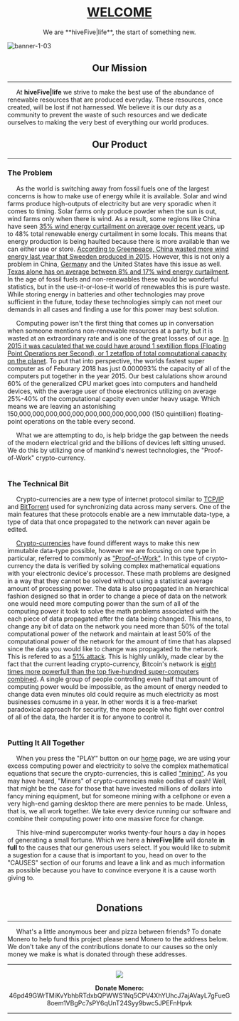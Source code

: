 

# <center> <u> WELCOME </u></center>

<center> We are **hiveFive|life**, the start of something new. </center>

![banner-1-03](https://hivefive.life/manifest/banner-1-03.svg)

## <center> Our Mission
-------------
​&nbsp;&nbsp;&nbsp;&nbsp;&nbsp;At **hiveFive|life** we strive to make the best use of the abundance of renewable resources that are produced everyday. These resources, once created, will be lost if not harnessed. We believe it is our duty as a community to prevent the waste of such resources and we dedicate ourselves to making the very best of everything our world produces.

## <center> Our Product
------------------------------
### The Problem
​&nbsp;&nbsp;&nbsp;&nbsp;&nbsp;As the world is switching away from fossil fuels one of the largest concerns is how to make use of energy while it is available. Solar and wind farms produce high-outputs of electricity but are very sporadic when it comes to timing. Solar farms only produce powder when the sun is out, wind farms only when there is wind. As a result, some regions like China have seen [35% wind energy curtailment on average over recent years](https://unearthed.greenpeace.org/2017/04/19/china-wind-solar-renewable-curtailment-energy-wasted/), up to 48% total renewable energy curtailment in some locals. This means that energy production is being haulted because there is more available than we can either use or store. [According to Greenpeace, China wasted more wind energy last year that Sweeden produced in 2015](https://unearthed.greenpeace.org/2017/04/19/china-wind-solar-renewable-curtailment-energy-wasted/). However, this is not only a problem in China, [Germany](https://energytransition.org/2015/11/renewable-power-curtailment-in-germany/)  and the United States have this issue as well. [Texas alone has on average between 8% and 17% wind energy curtailment](https://www.nrel.gov/docs/fy14osti/60983.pdf). In the age of fossil fuels and non-renewables these would be wonderful statistics, but in the use-it-or-lose-it world of renewables this is pure waste. While storing energy in batteries and other technologies may prove sufficient in the future, today these technologies simply can not meet our demands in all cases and finding a use for this power may best solution.

&nbsp;&nbsp;&nbsp;&nbsp;&nbsp;Computing power isn't the first thing that comes up in conversation when someone mentions non-renewable resources at a party, but it is wasted at an extraordinary rate and is one of the great losses of our age. [In 2015 it was caculated that we could have around 1 sextillion flops (Floating Point Operations per Second), or 1 zetaflop of total computational capacity on the planet](https://aiimpacts.org/global-computing-capacity/). To put that into perspective, the worlds fastest super computer as of Feburary 2018 has just 0.000093% the capacity of all of the computers put together in the year 2015. Our best calulations show around 60% of the generalized CPU market goes into computers and handheld devices, with the average user of those electronics utilizing on average 25%-40% of the computational capcity even under heavy usage. Which means we are leaving an astonishing 150,000,000,000,000,000,000,000,000,000,000 (150 quintillion) floating-point operations on the table every second.

&nbsp;&nbsp;&nbsp;&nbsp;&nbsp;What we are attempting to do, is help bridge the gap between the needs of the modern electrical grid and the billions of devices left sitting unused. We do this by utilizing one of mankind's newest technologies, the "Proof-of-Work" crypto-currency.
<br><br>
### The Technical Bit
&nbsp;&nbsp;&nbsp;&nbsp;&nbsp;Crypto-currencies are a new type of internet protocol similar to [TCP/IP](https://en.wikipedia.org/wiki/Internet_protocol_suite) and [BitTorrent](https://en.wikipedia.org/wiki/BitTorrent) used for synchronizing data across many servers. One of the main features that these protocols enable are a new immutable data-type, a type of data that once propagated to the network can never again be edited.

&nbsp;&nbsp;&nbsp;&nbsp;&nbsp;[Crypto-currencies](https://en.wikipedia.org/wiki/Cryptocurrency) have found different ways to make this new immutable data-type possible, however we are focusing on one type in particular, referred to commonly as ["Proof-of-Work"](https://en.wikipedia.org/wiki/Proof-of-work_system). In this type of crypto-currency the data is verified by solving complex mathematical equations  with your electronic device's processor. These math problems are designed in a way that they cannot be solved without using a statistical average amount of processing power. The data is also propagated in an hierarchical fashion designed so that in order to change a piece of data on the network one would need more computing power than the sum of all of the computing power it took to solve the math problems associated with the each piece of data propagated after the data being changed. This means, to change any bit of data on the network you need more than 50% of the total computational power of the network and maintain at least 50% of the computational power of the network for the amount of time that has alapsed since the data you would like to change was propagated to the network. This is refered to as a [51% attack](https://www.investopedia.com/terms/1/51-attack.asp). This is highly unlikly, made clear by the fact that the current leading crypto-currency, Bitcoin's network is [eight times more powerfull than the top five-hundred super-computers combined](https://www.coindesk.com/bitcoin-network-out-muscles-top-500-supercomputers/). A single group of people controlling even half that amount of computing power would be impossible, as the amount of energy needed to change data even minutes old could require as much electricity as most businesses comusme in a year. In other words it is a free-market paradoxical approach for security, the more people who fight over control of all of the data, the harder it is for anyone to control it.
<br><br>
### Putting It All Together
&nbsp;&nbsp;&nbsp;&nbsp;&nbsp;When you press the "PLAY" button on our [home](https://hivefive.life/#MINE) page, we are using your excess computing power and electricity to solve the complex mathematical equations that secure the crypto-currencies, this is called ["mining"](https://www.youtube.com/watch?v=Lx9zgZCMqXE). As you may have heard, "Miners" of crypto-currencies make oodles of cash! Well, that might be the case for those that have invested millions of dollars into fancy mining equipment, but for someone mining with a cellphone or even a very high-end gaming desktop there are mere pennies to be made. Unless, that is, we all work together. We take every device running our software and combine their computing power into one massive force for change.

&nbsp;&nbsp;&nbsp;&nbsp;&nbsp;This hive-mind supercomputer works twenty-four hours a day in hopes of generating a small fortune. Which we here a **hiveFive|life** will donate **in full** to the causes that our generous users select. If you would like to submit a sugestion for a cause that is important to you, head on over to the "CAUSES" section of our forums and leave a link and as much information as possible because you have to convince everyone it is a cause worth giving to. 
<br><br>
## <center> Donations
--------
&nbsp;&nbsp;&nbsp;&nbsp;&nbsp;What's a little anonymous beer and pizza between friends? To donate Monero to help fund this project please send Monero to the address below. We don't take any of the contributions donate to our causes so the only money we make is what is donated through these addresses. 

-----
<center>


<img src="https://hivefive.life/manifest/monero-donation-qr.png" style="image-rendering: pixelated;"/><br>

**Donate Monero:** 46pd49GWrTMiKvYbhbRTdxbQPWWS1Nq5CPV4XhYUhcJ7ajAVayL7gFueG8oem1VBgPc7sPY6qUnT24Syy9bwc5JPEFnHpvk

</center>

------